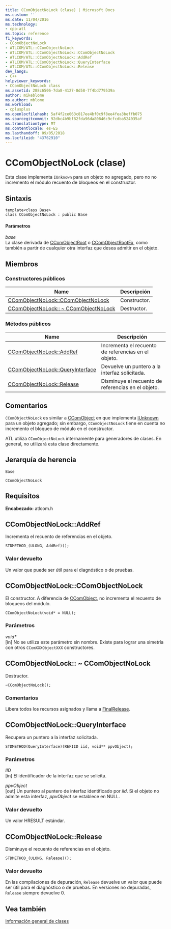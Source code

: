```yaml
---
title: CComObjectNoLock (clase) | Microsoft Docs
ms.custom: ''
ms.date: 11/04/2016
ms.technology:
- cpp-atl
ms.topic: reference
f1_keywords:
- CComObjectNoLock
- ATLCOM/ATL::CComObjectNoLock
- ATLCOM/ATL::CComObjectNoLock::CComObjectNoLock
- ATLCOM/ATL::CComObjectNoLock::AddRef
- ATLCOM/ATL::CComObjectNoLock::QueryInterface
- ATLCOM/ATL::CComObjectNoLock::Release
dev_langs:
- C++
helpviewer_keywords:
- CComObjectNoLock class
ms.assetid: 288c6506-7da8-4127-8d58-7f4bd779539a
author: mikeblome
ms.author: mblome
ms.workload:
- cplusplus
ms.openlocfilehash: 5af4f2ce063c817ee4bf0c9f8ee4fea3beffb075
ms.sourcegitcommit: 92dbc4b9bf82fda96da80846c9cfcdba524035af
ms.translationtype: MT
ms.contentlocale: es-ES
ms.lasthandoff: 09/05/2018
ms.locfileid: "43762910"
---
```

# <a name="ccomobjectnolock-class"></a>CComObjectNoLock (clase)

Esta clase implementa `IUnknown` para un objeto no agregado, pero no no incremento el módulo recuento de bloqueos en el constructor.

## <a name="syntax"></a>Sintaxis

```
template<class Base>  
class CComObjectNoLock : public Base
```

#### <a name="parameters"></a>Parámetros

*base*  
La clase derivada de [CComObjectRoot](../../atl/reference/ccomobjectroot-class.md) o [CComObjectRootEx](../../atl/reference/ccomobjectrootex-class.md), como también a partir de cualquier otra interfaz que desea admitir en el objeto.

## <a name="members"></a>Miembros

### <a name="public-constructors"></a>Constructores públicos

|Name|Descripción|
|----------|-----------------|
|[CComObjectNoLock::CComObjectNoLock](#ccomobjectnolock)|Constructor.|
|[CComObjectNoLock:: ~ CComObjectNoLock](#dtor)|Destructor.|

### <a name="public-methods"></a>Métodos públicos

|Name|Descripción|
|----------|-----------------|
|[CComObjectNoLock::AddRef](#addref)|Incrementa el recuento de referencias en el objeto.|
|[CComObjectNoLock::QueryInterface](#queryinterface)|Devuelve un puntero a la interfaz solicitada.|
|[CComObjectNoLock::Release](#release)|Disminuye el recuento de referencias en el objeto.|

## <a name="remarks"></a>Comentarios

`CComObjectNoLock` es similar a [CComObject](../../atl/reference/ccomobject-class.md) en que implementa [IUnknown](/windows/desktop/api/unknwn/nn-unknwn-iunknown) para un objeto agregado; sin embargo, `CComObjectNoLock` tiene en cuenta no incremento el bloqueo de módulo en el constructor.

ATL utiliza `CComObjectNoLock` internamente para generadores de clases. En general, no utilizará esta clase directamente.

## <a name="inheritance-hierarchy"></a>Jerarquía de herencia

`Base`

`CComObjectNoLock`

## <a name="requirements"></a>Requisitos

**Encabezado:** atlcom.h

##  <a name="addref"></a>  CComObjectNoLock::AddRef

Incrementa el recuento de referencias en el objeto.

```
STDMETHOD_(ULONG, AddRef)();
```

### <a name="return-value"></a>Valor devuelto

Un valor que puede ser útil para el diagnóstico o de pruebas.

##  <a name="ccomobjectnolock"></a>  CComObjectNoLock::CComObjectNoLock

El constructor. A diferencia de [CComObject](../../atl/reference/ccomobject-class.md), no incrementa el recuento de bloqueos del módulo.

```
CComObjectNoLock(void* = NULL);
```

### <a name="parameters"></a>Parámetros

<em>void\*</em>  
[in] No se utiliza este parámetro sin nombre. Existe para lograr una simetría con otros `CComXXXObjectXXX` constructores.

##  <a name="dtor"></a>  CComObjectNoLock:: ~ CComObjectNoLock

Destructor.

```
~CComObjectNoLock();
```

### <a name="remarks"></a>Comentarios

Libera todos los recursos asignados y llama a [FinalRelease](ccomobjectrootex-class.md#finalrelease).  

##  <a name="queryinterface"></a>  CComObjectNoLock::QueryInterface

Recupera un puntero a la interfaz solicitada.

```
STDMETHOD(QueryInterface)(REFIID iid, void** ppvObject);
```

### <a name="parameters"></a>Parámetros

*IID*  
[in] El identificador de la interfaz que se solicita.

*ppvObject*  
[out] Un puntero al puntero de interfaz identificado por *iid*. Si el objeto no admite esta interfaz, *ppvObject* se establece en NULL.

### <a name="return-value"></a>Valor devuelto

Un valor HRESULT estándar.

##  <a name="release"></a>  CComObjectNoLock::Release

Disminuye el recuento de referencias en el objeto.

```
STDMETHOD_(ULONG, Release)();
```

### <a name="return-value"></a>Valor devuelto

En las compilaciones de depuración, `Release` devuelve un valor que puede ser útil para el diagnóstico o de pruebas. En versiones no depuradas, `Release` siempre devuelve 0.

## <a name="see-also"></a>Vea también

[Información general de clases](../../atl/atl-class-overview.md)
